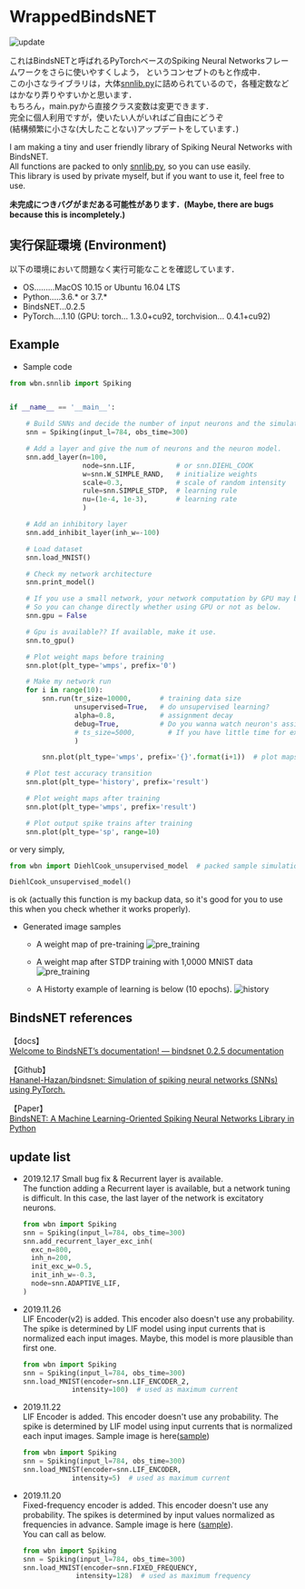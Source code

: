 # WrappedBindsNET
![update](https://img.shields.io/badge/last%20update-2019.12.17-lightgray.svg?style=flat)

これはBindsNETと呼ばれるPyTorchベースのSpiking Neural Networksフレームワークをさらに使いやすくしよう，
というコンセプトのもと作成中．  
この小さなライブラリは，大体[snnlib.py](wbn/snnlib.py)に詰められているので，各種定数などはかなり弄りやすいかと思います．  
もちろん，main.pyから直接クラス変数は変更できます．  
完全に個人利用ですが，使いたい人がいればご自由にどうぞ   
(結構頻繁に小さな(大したことない)アップデートをしています．)   
  
I am making a tiny and user friendly library of Spiking Neural Networks with BindsNET.  
All functions are packed to only [snnlib.py](wbn/snnlib.py), so you can use easily.  
This library is used by private myself, but if you want to use it, feel free to use.  
  
**未完成につきバグがまだある可能性があります．(Maybe, there are bugs because this is incompletely.)**   

## 実行保証環境 (Environment)
以下の環境において問題なく実行可能なことを確認しています．  

* OS.........MacOS 10.15 or Ubuntu 16.04 LTS
* Python.....3.6.* or 3.7.*
* BindsNET...0.2.5
* PyTorch....1.10 
  (GPU: torch... 1.3.0+cu92, torchvision... 0.4.1+cu92)

## Example
* Sample code
```python
from wbn.snnlib import Spiking


if __name__ == '__main__':

    # Build SNNs and decide the number of input neurons and the simulation time.
    snn = Spiking(input_l=784, obs_time=300)

    # Add a layer and give the num of neurons and the neuron model.
    snn.add_layer(n=100,
                  node=snn.LIF,          # or snn.DIEHL_COOK
                  w=snn.W_SIMPLE_RAND,   # initialize weights
                  scale=0.3,             # scale of random intensity
                  rule=snn.SIMPLE_STDP,  # learning rule
                  nu=(1e-4, 1e-3),       # learning rate
                  )

    # Add an inhibitory layer
    snn.add_inhibit_layer(inh_w=-100)

    # Load dataset
    snn.load_MNIST()

    # Check my network architecture
    snn.print_model()

    # If you use a small network, your network computation by GPU may be more slowly than CPU.
    # So you can change directly whether using GPU or not as below.
    snn.gpu = False

    # Gpu is available?? If available, make it use.
    snn.to_gpu()

    # Plot weight maps before training
    snn.plot(plt_type='wmps', prefix='0')

    # Make my network run
    for i in range(10):
        snn.run(tr_size=10000,       # training data size
                unsupervised=True,   # do unsupervised learning?
                alpha=0.8,           # assignment decay
                debug=True,          # Do you wanna watch neuron's assignments?
                # ts_size=5000,        # If you have little time for experiments, be able to reduce test size
                )

        snn.plot(plt_type='wmps', prefix='{}'.format(i+1))  # plot maps

    # Plot test accuracy transition
    snn.plot(plt_type='history', prefix='result')

    # Plot weight maps after training
    snn.plot(plt_type='wmps', prefix='result')

    # Plot output spike trains after training
    snn.plot(plt_type='sp', range=10)

```

or very simply,
```python
from wbn import DiehlCook_unsupervised_model  # packed sample simulation code

DiehlCook_unsupervised_model()
```
is ok (actually this function is my backup data, so it's good for you to use this when you check whether it works properly).

* Generated image samples
    * A weight map of pre-training 
      ![pre_training](sample_images/pre_weight_maps.png)  
        
    * A weight map after STDP training with 1,0000 MNIST data
      ![pre_training](sample_images/res_weight_maps.png)  
      
    * A Historty example of learning is below (10 epochs).
        ![history](sample_images/history_sample.png)  


## BindsNET references
【docs】  
 [Welcome to BindsNET’s documentation! &mdash; bindsnet 0.2.5 documentation](https://bindsnet-docs.readthedocs.io)  
 
【Github】  
[Hananel-Hazan/bindsnet: Simulation of spiking neural networks (SNNs) using PyTorch.](https://github.com/Hananel-Hazan/bindsnet)  

【Paper】  
[BindsNET: A Machine Learning-Oriented Spiking Neural Networks Library in Python](https://www.frontiersin.org/articles/10.3389/fninf.2018.00089/full)
  
  
## update list
* 2019.12.17
    Small bug fix & Recurrent layer is available.  
    The function adding a Recurrent layer is available, but a network tuning is difficult.
    In this case, the last layer of the network is excitatory neurons.
    ```python
  from wbn import Spiking
  snn = Spiking(input_l=784, obs_time=300)
  snn.add_recurrent_layer_exc_inh(
      exc_n=800,
      inh_n=200,
      init_exc_w=0.5,
      init_inh_w=-0.3,
      node=snn.ADAPTIVE_LIF,
  )
    ```

* 2019.11.26  
    LIF Encoder(v2) is added.
    This encoder also doesn't use any probability.
    The spike is determined by LIF model using input currents that is normalized each input images.
    Maybe, this model is more plausible than first one.
     ```python
  from wbn import Spiking
  snn = Spiking(input_l=784, obs_time=300)
  snn.load_MNIST(encoder=snn.LIF_ENCODER_2, 
                 intensity=100)  # used as maximum current
    ``` 

* 2019.11.22  
    LIF Encoder is added.
    This encoder doesn't use any probability.
    The spike is determined by LIF model using input currents that is normalized each input images.
    Sample image is here([sample](sample_images/encode/lif_encode.png))
     ```python
  from wbn import Spiking
  snn = Spiking(input_l=784, obs_time=300)
  snn.load_MNIST(encoder=snn.LIF_ENCODER, 
                 intensity=5)  # used as maximum current
    ``` 

* 2019.11.20  
    Fixed-frequency encoder is added. 
    This encoder doesn't use any probability.
    The spikes is determined by input values normalized as frequencies in advance. 
    Sample image is here ([sample](sample_images/encode/fixed-frequency_encode.png)).  
    You can call as below.  
    ```python
  from wbn import Spiking
  snn = Spiking(input_l=784, obs_time=300)
  snn.load_MNIST(encoder=snn.FIXED_FREQUENCY, 
                 intensity=128)  # used as maximum frequency
    ``` 
